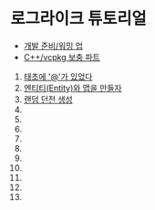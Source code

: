 # 로그라이크 튜토리얼

- [개발 준비/워밍 업](https://gall.dcinside.com/board/view/?id=rlike&no=282010)
- [C++/vcpkg 보충 파트](https://gall.dcinside.com/board/view/?id=rlike&no=282068)

1. [태초에 '@'가 있었다](https://gall.dcinside.com/board/view/?id=rlike&no=282172)
2. [엔티티(Entity)와 맵을 만들자](https://gall.dcinside.com/board/view/?id=rlike&no=282405)
3. [랜덤 던전 생성](https://gall.dcinside.com/board/view/?id=rlike&no=282927)
4.
5.
6.
7.
8.
9.
10.
11.
12.
13.
